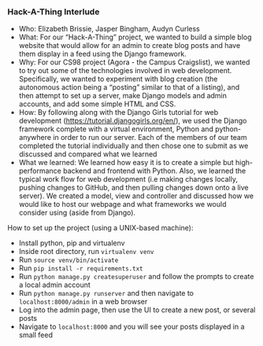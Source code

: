 ### Hack-A-Thing Interlude

* Who: Elizabeth Brissie, Jasper Bingham, Audyn Curless
* What: For our “Hack-A-Thing” project, we wanted to build a simple blog website that would allow for an admin to create blog posts and have them display in a feed using the Django framework.
* Why: For our CS98 project (Agora - the Campus Craigslist), we wanted to try out some of the technologies involved in web development. Specifically, we wanted to experiment with blog creation (the autonomous action being a “posting” similar to that of a listing), and then attempt to set up a server, make Django models and admin accounts, and add some simple HTML and CSS. 
* How: By following along with the Django Girls tutorial for web development (https://tutorial.djangogirls.org/en/), we used the Django framework complete with a virtual environment, Python and python-anywhere in order to run our server. Each of the members of our team completed the tutorial individually and then chose one to submit as we discussed and compared what we learned 
* What we learned: We learned how easy it is to create a simple but high-performance backend and frontend with Python. Also, we learned the typical work flow for web development (i.e making changes locally, pushing changes to GitHub, and then pulling changes down onto a live server). We created a model, view and controller and discussed how we would like to host our webpage and what frameworks we would consider using (aside from Django). 

How to set up the project (using a UNIX-based machine):
* Install python, pip and virtualenv
* Inside root directory, run `virtualenv venv`
* Run `source venv/bin/activate`
* Run `pip install -r requirements.txt`
* Run `python manage.py createsuperuser` and follow the prompts to create a local admin account
* Run `python manage.py runserver` and then navigate to `localhost:8000/admin` in a web browser
* Log into the admin page, then use the UI to create a new post, or several posts
* Navigate to `localhost:8000` and you will see your posts displayed in a small feed
